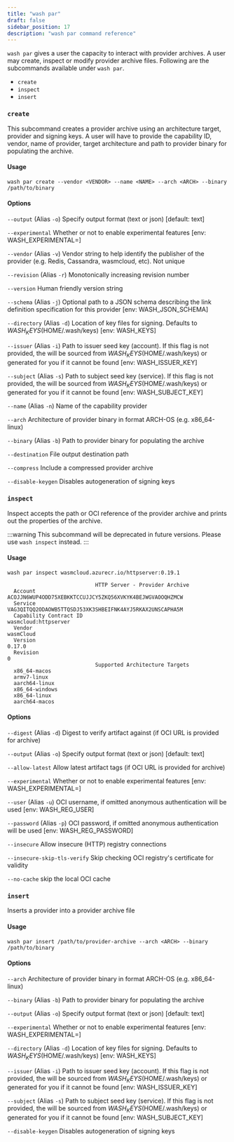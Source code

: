 ```yaml
---
title: "wash par"
draft: false
sidebar_position: 17
description: "wash par command reference"
---
```


`wash par` gives a user the capacity to interact with provider archives. A user may create, inspect or modify provider archive files. Following are the subcommands available under `wash par`.

- `create`
- `inspect`
- `insert`

### `create`

This subcommand creates a provider archive using an architecture target, provider and signing keys. A user will have to provide the capability ID, vendor, name of provider, target architecture and path to provider binary for populating the archive.

#### Usage

```
wash par create --vendor <VENDOR> --name <NAME> --arch <ARCH> --binary /path/to/binary
```

#### Options

`--output` (Alias `-o`) Specify output format (text or json) [default: text]

`--experimental` Whether or not to enable experimental features [env: WASH_EXPERIMENTAL=]

`--vendor` (Alias `-v`) Vendor string to help identify the publisher of the provider (e.g. Redis, Cassandra, wasmcloud, etc). Not unique

`--revision` (Alias `-r`) Monotonically increasing revision number

`--version` Human friendly version string

`--schema` (Alias `-j`) Optional path to a JSON schema describing the link definition specification for this provider [env: WASH_JSON_SCHEMA]

`--directory` (Alias `-d`) Location of key files for signing. Defaults to $WASH_KEYS ($HOME/.wash/keys) [env: WASH_KEYS]

`--issuer` (Alias `-i`) Path to issuer seed key (account). If this flag is not provided, the will be sourced from $WASH_KEYS ($HOME/.wash/keys) or generated for you if it cannot be found [env: WASH_ISSUER_KEY]

`--subject` (Alias `-s`) Path to subject seed key (service). If this flag is not provided, the will be sourced from $WASH_KEYS ($HOME/.wash/keys) or generated for you if it cannot be found [env: WASH_SUBJECT_KEY]

`--name` (Alias `-n`) Name of the capability provider

`--arch` Architecture of provider binary in format ARCH-OS (e.g. x86_64-linux)

`--binary` (Alias `-b`) Path to provider binary for populating the archive

`--destination` File output destination path

`--compress` Include a compressed provider archive

`--disable-keygen` Disables autogeneration of signing keys

### `inspect`

Inspect accepts the path or OCI reference of the provider archive and prints out the properties of the archive.

:::warning
This subcommand will be deprecated in future versions. Please use `wash inspect` instead.
:::

#### Usage

```
wash par inspect wasmcloud.azurecr.io/httpserver:0.19.1

                            HTTP Server - Provider Archive
  Account                   ACOJJN6WUP4ODD75XEBKKTCCUJJCY5ZKQ56XVKYK4BEJWGVAOOQHZMCW
  Service                   VAG3QITQQ2ODAOWB5TTQSDJ53XK3SHBEIFNK4AYJ5RKAX2UNSCAPHA5M
  Capability Contract ID                                        wasmcloud:httpserver
  Vendor                                                                   wasmCloud
  Version                                                                     0.17.0
  Revision                                                                         0
                            Supported Architecture Targets
  x86_64-macos
  armv7-linux
  aarch64-linux
  x86_64-windows
  x86_64-linux
  aarch64-macos

```

#### Options

`--digest` (Alias `-d`) Digest to verify artifact against (if OCI URL is provided for archive)

`--output` (Alias `-o`) Specify output format (text or json) [default: text]

`--allow-latest` Allow latest artifact tags (if OCI URL is provided for archive)

`--experimental` Whether or not to enable experimental features [env: WASH_EXPERIMENTAL=]

`--user` (Alias `-u`) OCI username, if omitted anonymous authentication will be used [env: WASH_REG_USER]

`--password` (Alias `-p`) OCI password, if omitted anonymous authentication will be used [env: WASH_REG_PASSWORD]

`--insecure` Allow insecure (HTTP) registry connections

`--insecure-skip-tls-verify` Skip checking OCI registry's certificate for validity

`--no-cache` skip the local OCI cache

### `insert`

Inserts a provider into a provider archive file

#### Usage

```
wash par insert /path/to/provider-archive --arch <ARCH> --binary /path/to/binary
```

#### Options

`--arch` Architecture of provider binary in format ARCH-OS (e.g. x86_64-linux)

`--binary` (Alias `-b`) Path to provider binary for populating the archive

`--output` (Alias `-o`) Specify output format (text or json) [default: text]

`--experimental` Whether or not to enable experimental features [env: WASH_EXPERIMENTAL=]

`--directory` (Alias `-d`) Location of key files for signing. Defaults to $WASH_KEYS ($HOME/.wash/keys) [env: WASH_KEYS]

`--issuer` (Alias `-i`) Path to issuer seed key (account). If this flag is not provided, the will be sourced from $WASH_KEYS ($HOME/.wash/keys) or generated for you if it cannot be found [env: WASH_ISSUER_KEY]

`--subject` (Alias `-s`) Path to subject seed key (service). If this flag is not provided, the will be sourced from $WASH_KEYS ($HOME/.wash/keys) or generated for you if it cannot be found [env: WASH_SUBJECT_KEY]

`--disable-keygen` Disables autogeneration of signing keys
